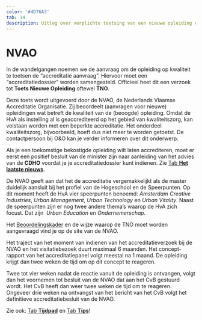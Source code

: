 ```yaml
---
color: '#4D76A3'
tab: 14
description: Uitleg over verplichte toetsing van een nieuwe opleiding en de accreditatie daarvan door de NVAO.
---
```


# NVAO

In de wandelgangen noemen we de aanvraag om de opleiding op kwaliteit te toetsen de “accreditatie aanvraag”. Hiervoor moet een “accreditatiedossier” worden samengesteld. Officieel heet dit een verzoek tot **Toets Nieuwe Opleiding** oftewel **TNO**.

Deze toets wordt uitgevoerd door de NVAO, de Nederlands Vlaamse Accreditatie Organisatie. Zij beoordeelt (aanvragen voor nieuwe) opleidingen wat betreft de kwaliteit van de (beoogde) opleiding. Omdat de HvA als instelling al is geaccrediteerd op het gebied van kwaliteitszorg, kan volstaan worden met een beperkte accreditatie. Het onderdeel kwaliteitszorg, bijvoorbeeld, hoeft dus niet meer te worden getoetst. De contactpersoon bij O&O kan je verder informeren over dit onderwerp.

Als je een toekomstige bekostigde opleiding wilt laten accrediteren, moet er eerst een positief besluit van de minister zijn naar aanleiding van het advies van de **CDHO** voordat je je accreditatiedossier kunt indienen. Zie [Tab **Het laatste nieuws**](/laatste-nieuws.html).

De NVAO geeft aan dat het de accreditatie vergemakkelijkt als de master duidelijk aansluit bij het profiel van de Hogeschool en de Speerpunten. Op dit moment heeft de HvA vier speerpunten benoemd: *Amsterdam Creative Industries*, *Urban Management*, *Urban Technology* en *Urban Vitality*. Naast de speerpunten zijn er nog twee andere thema’s waarop de HvA zich focust. Dat zijn  *Urban Education* en *Ondernemerschap*. 

Het [Beoordelingskader](https://www.nvao.net/system/files/procedures/Beoordelingskader%20accreditatiestelsel%20hoger%20onderwijs%20Nederland%202016.pdf) en de wijze waarop de TNO moet worden aangevraagd vind je op de site van de NVAO.

Het traject van het moment van indienen van het accreditatieverzoek bij de NVAO en het visitatiebezoek duurt maximaal 6 maanden. Het concept-rapport van het accreditatiepanel volgt meestal na 1 maand. De opleiding krijgt dan twee weken de tijd om op dit concept te reageren.

Twee tot vier weken nadat de reactie vanuit de opleiding is ontvangen, volgt dan het voornemen tot besluit van de NVAO dat aan het CvB gestuurd wordt. Het CvB heeft dan weer twee weken de tijd om te reageren. Ongeveer drie weken na ontvangst van het bericht van het CvB volgt het definitieve accreditatiebesluit van de NVAO.

Zie ook: [Tab **Tijdpad**](/1.tijdpad.html) en [Tab **Tips**](/tips.html)!
